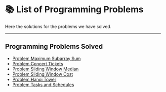 # 📚 List of Programming Problems

Here the solutions for the problems we have solved.

---
## Programming Problems Solved
- [Problem Maximum Subarray Sum](https://github.com/ShielaShiela/ProgrammingProblems/blob/874a54d8ef70b657916a32f6106ff8c81544ae4a/Maximum%20Subarray%20Sum.md)
- [Problem Concert Tickets](https://github.com/ShielaShiela/ProgrammingProblems/blob/9c8a0d0bb520a1bbba8e97f48c6e893e521c8884/Concert%20Tickets.md)
- [Problem Sliding Window Median](https://github.com/ShielaShiela/ProgrammingProblems/blob/46cc0ecee719e8918a829663b791bf1df48bbde7/Maximum%20Subarray%20Sum.md)
- [Problem Sliding Window Cost](https://github.com/ShielaShiela/ProgrammingProblems/tree/dceb3ba49e315fb6531b49eafab4791638230d85)
- [Problem Hanoi Tower](https://github.com/ShielaShiela/ProgrammingProblems/blob/3ee155c00b314f811b97705abbbded4a66ba4157/Tower%20of%20Hanoi)
- [Problem Tasks and Schedules](https://github.com/ShielaShiela/ProgrammingProblems/blob/fc8c003b2ffdbd3e44066320df3af5781edbc42f/Tasks%20and%20Deadlines.md)
<!---
## 📂 Data Structures
- [Problem Maximum Subarray Sum](problems/problem-001/README.md)

---

## 🔍 Searching
- [Problem 002: Increasing Array](problems/problem-002/README.md)

---

## 🔃 Sorting
*No problems listed yet.*

---

## 🔧 Common Algorithms
- [Problem 001: Find the Maximum Number](problems/problem-001/README.md)
- [Problem 002: Increasing Array](problems/problem-002/README.md)

---

## 🌟 Popular Programming Problems
- [Problem 002: Increasing Array](problems/problem-002/README.md)

---

## 🧠 Hard Problems
*No problems listed yet.* --->
